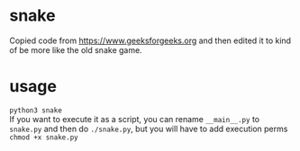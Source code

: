 # snake
Copied code from https://www.geeksforgeeks.org and then edited it to kind of be more like the old snake game. <br/>

# usage
`python3 snake` <br/>
If you want to execute it as a script, you can rename `__main__.py` to `snake.py` and then do `./snake.py`, but you will have to add execution perms `chmod +x snake.py`
